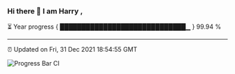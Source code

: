 ### Hi there 👋 I am Harry , 

⏳ Year progress { █████████████████████████████▁ } 99.94 %

---

⏰ Updated on Fri, 31 Dec 2021 18:54:55 GMT

![Progress Bar CI](https://github.com/duykhang68/duykhang68/workflows/Progress%20Bar%20CI/badge.svg)
